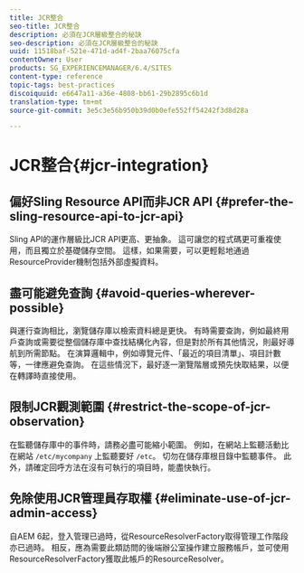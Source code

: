 ```yaml
---
title: JCR整合
seo-title: JCR整合
description: 必須在JCR層級整合的秘訣
seo-description: 必須在JCR層級整合的秘訣
uuid: 11518baf-521e-471d-ad4f-2baa76075cfa
contentOwner: User
products: SG_EXPERIENCEMANAGER/6.4/SITES
content-type: reference
topic-tags: best-practices
discoiquuid: e6647a11-a36e-4808-bb61-29b2895c6b1d
translation-type: tm+mt
source-git-commit: 3e5c3e56b950b39d0b0efe552ff54242f3d8d28a

---
```



# JCR整合{#jcr-integration}

## 偏好Sling Resource API而非JCR API {#prefer-the-sling-resource-api-to-jcr-api}

Sling API的運作層級比JCR API更高、更抽象。 這可讓您的程式碼更可重複使用，而且獨立於基礎儲存空間。 這樣，如果需要，可以更輕鬆地通過ResourceProvider機制包括外部虛擬資料。

## 盡可能避免查詢 {#avoid-queries-wherever-possible}

與運行查詢相比，瀏覽儲存庫以檢索資料總是更快。 有時需要查詢，例如最終用戶查詢或需要從整個儲存庫中查找結構化內容，但是對於所有其他情況，則最好導航到所需節點。 在演算邏輯中，例如導覽元件、「最近的項目清單」、項目計數等，一律應避免查詢。 在這些情況下，最好逐一瀏覽階層或預先快取結果，以便在轉譯時直接使用。

## 限制JCR觀測範圍 {#restrict-the-scope-of-jcr-observation}

在監聽儲存庫中的事件時，請務必盡可能縮小範圍。 例如，在網站上監聽活動比在網站 `/etc/mycompany` 上監聽要好 `/etc`。 切勿在儲存庫根目錄中監聽事件。 此外，請確定回呼方法在沒有可執行的項目時，能盡快執行。

## 免除使用JCR管理員存取權 {#eliminate-use-of-jcr-admin-access}

自AEM 6起，登入管理已過時，從ResourceResolverFactory取得管理工作階段亦已過時。 相反，應為需要此類訪問的後端辦公室操作建立服務帳戶，並可使用ResourceResolverFactory獲取此帳戶的ResourceResolver。
